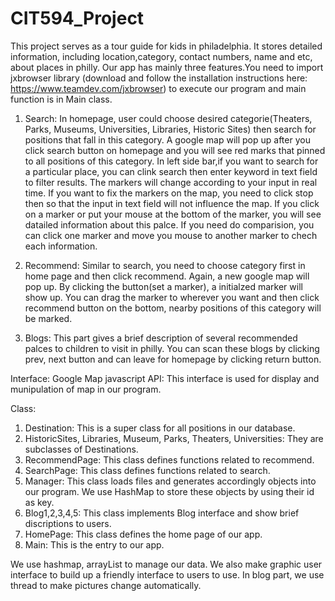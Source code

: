 # CIT594_Project

This project serves as a tour guide for kids in philadelphia. It stores detailed information, including location,category, contact numbers, name and etc, about places in philly. Our app has mainly three features.You need to import jxbrowser library (download and follow the installation instructions here: https://www.teamdev.com/jxbrowser) to execute our program and main function is in Main class. 

1. Search: In homepage, user could choose desired categorie(Theaters, Parks, Museums, Universities, Libraries, Historic Sites) then search for positions that fall in this category. A google map will pop up after you click search button on homepage and you will see red marks that pinned to all positions of this category. In left side bar,if you want to search for a particular place, you can clink search then enter keyword in text field to filter results. The markers will change according to your input in real time. If you want to fix the markers on the map, you need to click stop then so that the input in text field will not influence the map. 
           If you click on a marker or put your mouse at the bottom of the marker, you will see datailed information about this palce. If you need do comparision, you can click one marker and move you mouse to another marker to chech each information.

2. Recommend: Similar to search, you need to choose category first in home page and then click recommend. Again, a new google map will pop up. By clicking the button(set a marker), a initialzed marker will show up. You can drag the marker to wherever you want and then click recommend button on the bottom, nearby positions of this category will be marked.

3. Blogs: This part gives a brief description of several recommended palces to children to visit in philly. You can scan these blogs by clicking prev, next button and can leave for homepage by clicking return button.

Interface:
Google Map javascript API: This interface is used for display and munipulation of map in our program.

Class:

1. Destination: This is a super class for all positions in our database. 
2. HistoricSites, Libraries, Museum, Parks, Theaters, Universities: They are subclasses of Destinations.
3. RecommendPage: This class defines functions related to recommend.
4. SearchPage: This class defines functions related to search.
5. Manager: This class loads files and generates accordingly objects into our program. We use HashMap to store these objects by using their id as key.
6. Blog1,2,3,4,5: This class implements Blog interface and show brief discriptions to users.
7. HomePage: This class defines the home page of our app.
8. Main: This is the entry to our app.

We use hashmap, arrayList to manage our data. We also make graphic user interface to build up a friendly interface to users to use. 
In blog part, we use thread to make pictures change  automatically. 
